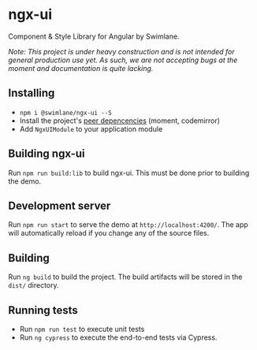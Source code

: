 # ngx-ui

Component & Style Library for Angular by Swimlane.

_Note: This project is under heavy construction and is not intended for general production use yet.
As such, we are not accepting bugs at the moment and documentation is quite lacking._

## Installing

- `npm i @swimlane/ngx-ui --S`
- Install the project's [peer depencencies](https://github.com/swimlane/ngx-ui/blob/master/projects/swimlane/ngx-ui/package.json#L27) (moment, codemirror)
- Add `NgxUIModule` to your application module

## Building ngx-ui

Run `npm run build:lib` to build ngx-ui. This must be done prior to building the demo.

## Development server

Run `npm run start` to serve the demo at `http://localhost:4200/`. The app will automatically reload if you change any of the source files.

## Building

Run `ng build` to build the project. The build artifacts will be stored in the `dist/` directory.

## Running tests

- Run `npm run test` to execute unit tests
- Run `ng cypress` to execute the end-to-end tests via Cypress.
